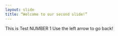 ```yaml
---
layout: slide
title: “Welcome to our second slide!”
---
```

This is Test NUMBER 1
Use the left arrow to go back!

